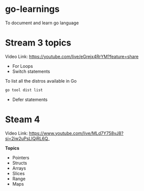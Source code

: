 # go-learnings
To document and learn go language

# Stream 3 topics

Video Link: https://youtube.com/live/eGrejx4RrYM?feature=share

- For Loops
- Switch statements

To list all the distros available in Go

```zsh
go tool dist list 
```

- Defer statements

# Steam 4 

Video Link: https://www.youtube.com/live/MLd7Y758vJ8?si=2iw2uPsLIQjRL6Q_

**Topics**
- Pointers
- Structs
- Arrays
- Slices
- Range
- Maps

